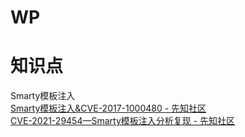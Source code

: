 # WP
# 知识点
Smarty模板注入<br />[Smarty模板注入&CVE-2017-1000480 - 先知社区](https://xz.aliyun.com/t/12220#toc-10)<br />[CVE-2021-29454—Smarty模板注入分析复现 - 先知社区](https://xz.aliyun.com/t/11085)
